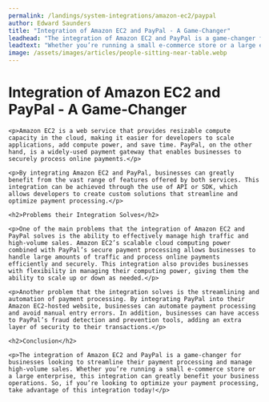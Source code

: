 ```yaml
---
permalink: /landings/system-integrations/amazon-ec2/paypal
author: Edward Saunders
title: "Integration of Amazon EC2 and PayPal - A Game-Changer"
leadhead: "The integration of Amazon EC2 and PayPal is a game-changer for businesses looking to streamline their payment processing and manage high-volume sales"
leadtext: "Whether you’re running a small e-commerce store or a large enterprise, this integration can greatly benefit your business operations. So, if you’re looking to optimize your payment processing, take advantage of this integration today!"
image: /assets/images/articles/people-sitting-near-table.webp
---
```

<div class="arttext">	<h1>Integration of Amazon EC2 and PayPal - A Game-Changer</h1>

	<p>Amazon EC2 is a web service that provides resizable compute capacity in the cloud, making it easier for developers to scale applications, add compute power, and save time. PayPal, on the other hand, is a widely-used payment gateway that enables businesses to securely process online payments.</p>

	<p>By integrating Amazon EC2 and PayPal, businesses can greatly benefit from the vast range of features offered by both services. This integration can be achieved through the use of API or SDK, which allows developers to create custom solutions that streamline and optimize payment processing.</p>

	<h2>Problems their Integration Solves</h2>

	<p>One of the main problems that the integration of Amazon EC2 and PayPal solves is the ability to effectively manage high traffic and high-volume sales. Amazon EC2’s scalable cloud computing power combined with PayPal’s secure payment processing allows businesses to handle large amounts of traffic and process online payments efficiently and securely. This integration also provides businesses with flexibility in managing their computing power, giving them the ability to scale up or down as needed.</p>

	<p>Another problem that the integration solves is the streamlining and automation of payment processing. By integrating PayPal into their Amazon EC2-hosted website, businesses can automate payment processing and avoid manual entry errors. In addition, businesses can have access to PayPal’s fraud detection and prevention tools, adding an extra layer of security to their transactions.</p>

	<h2>Conclusion</h2>

	<p>The integration of Amazon EC2 and PayPal is a game-changer for businesses looking to streamline their payment processing and manage high-volume sales. Whether you’re running a small e-commerce store or a large enterprise, this integration can greatly benefit your business operations. So, if you’re looking to optimize your payment processing, take advantage of this integration today!</p>

</div>